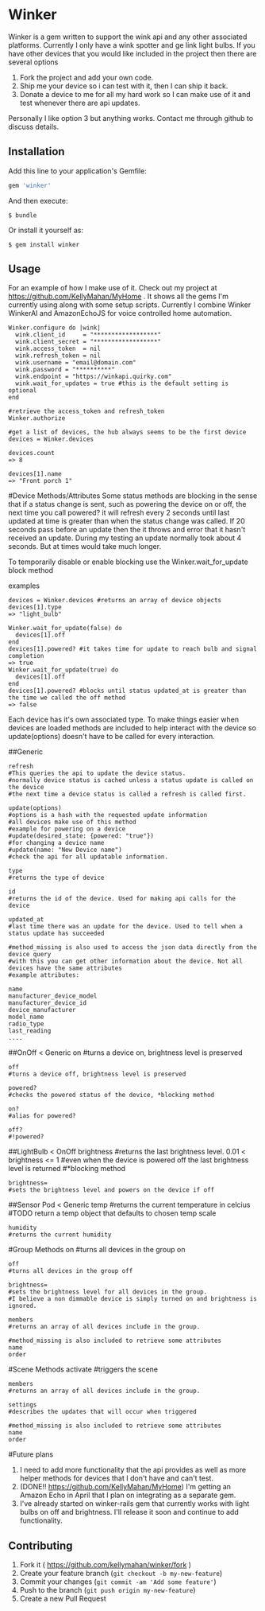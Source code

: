 # Winker

Winker is a gem written to support the wink api and any other associated platforms.
Currently I only have a wink spotter and ge link light bulbs. If you have other devices that you would like included in the project then there are several options

  1. Fork the project and add your own code.
  2. Ship me your device so i can test with it, then I can ship it back.
  3. Donate a device to me for all my hard work so I can make use of it and test whenever there are api updates.
  
Personally I like option 3 but anything works. Contact me through github to discuss details.

## Installation

Add this line to your application's Gemfile:

```ruby
gem 'winker'
```

And then execute:

    $ bundle

Or install it yourself as:

    $ gem install winker

## Usage

For an example of how I make use of it. Check out my project at https://github.com/KellyMahan/MyHome . It shows all the gems I'm currently using along with some setup scripts. Currently I combine Winker WinkerAI and AmazonEchoJS for voice controlled home automation.


    Winker.configure do |wink|
      wink.client_id     = "******************"
      wink.client_secret = "******************"
      wink.access_token  = nil
      wink.refresh_token = nil
      wink.username = "email@domain.com"
      wink.password = "**********"
      wink.endpoint = "https://winkapi.quirky.com"
      wink.wait_for_updates = true #this is the default setting is optional
    end

    #retrieve the access_token and refresh_token
    Winker.authorize
    
    #get a list of devices, the hub always seems to be the first device
    devices = Winker.devices
    
    devices.count
    => 8
    
    devices[1].name
    => "Front porch 1"
    
    
#Device Methods/Attributes
Some status methods are blocking in the sense that if a status change is sent, such as powering the device on or off, the next time you call powered? it will refresh every 2 seconds until last updated at time is greater than when the status change was called. If 20 seconds pass before an update then the it throws and error that it hasn't received an update. During my testing an update normally took about 4 seconds. But at times would take much longer.

To temporarily disable or enable blocking use the Winker.wait_for_update block method

examples

    devices = Winker.devices #returns an array of device objects
    devices[1].type
    => "light_bulb"
    
    Winker.wait_for_update(false) do
      devices[1].off
    end
    devices[1].powered? #it takes time for update to reach bulb and signal completion
    => true
    Winker.wait_for_update(true) do
      devices[1].off
    end
    devices[1].powered? #blocks until status updated_at is greater than the time we called the off method
    => false
    
Each device has it's own associated type. To make things easier when devices are loaded methods are included to help interact with the device so update(options) doesn't have to be called for every interaction.

##Generic

    refresh
    #This queries the api to update the device status.
    #normally device status is cached unless a status update is called on the device
    #the next time a device status is called a refresh is called first.
    
    update(options)
    #options is a hash with the requested update information
    #all devices make use of this method
    #example for powering on a device
    #update(desired_state: {powered: "true"})
    #for changing a device name
    #update(name: "New Device name")
    #check the api for all updatable information.
    
    type
    #returns the type of device
    
    id
    #returns the id of the device. Used for making api calls for the device
    
    updated_at
    #last time there was an update for the device. Used to tell when a status update has succeeded
    
    #method_missing is also used to access the json data directly from the device query
    #with this you can get other information about the device. Not all devices have the same attributes
    #example attributes:
    
    name
    manufacturer_device_model
    manufacturer_device_id
    device_manufacturer
    model_name
    radio_type
    last_reading
    ....
    

##OnOff < Generic
    on
    #turns a device on, brightness level is preserved
    
    off
    #turns a device off, brightness level is preserved
    
    powered?
    #checks the powered status of the device, *blocking method
    
    on?
    #alias for powered?
    
    off?
    #!powered?

##LightBulb < OnOff
    brightness
    #returns the last brightness level. 0.01 < brightness <= 1
    #even when the device is powered off the last brightness level is returned
    #*blocking method
    
    brightness=
    #sets the brightness level and powers on the device if off

##Sensor Pod < Generic
    temp
    #returns the current temperature in celcius
    #TODO return a temp object that defaults to chosen temp scale
    
    humidity
    #returns the current humidity

#Group Methods
    on
    #turns all devices in the group on
    
    off
    #turns all devices in the group off
    
    brightness=
    #sets the brightness level for all devices in the group.
    #I believe a non dimmable device is simply turned on and brightness is ignored.
    
    members
    #returns an array of all devices include in the group.
    
    #method_missing is also included to retrieve some attributes
    name
    order

#Scene Methods
    activate
    #triggers the scene
    
    members
    #returns an array of all devices include in the group.
    
    settings
    #describes the updates that will occur when triggered
    
    #method_missing is also included to retrieve some attributes
    name
    order    

#Future plans

1. I need to add more functionality that the api provides as well as more helper methods for devices that I don't have and can't test.
2. (DONE!! https://github.com/KellyMahan/MyHome) I'm getting an Amazon Echo in April that I plan on integrating as a separate gem.
3. I've already started on winker-rails gem that currently works with light bulbs on off and brightness. I'll release it soon and continue to add functionality.


## Contributing

1. Fork it ( https://github.com/kellymahan/winker/fork )
2. Create your feature branch (`git checkout -b my-new-feature`)
3. Commit your changes (`git commit -am 'Add some feature'`)
4. Push to the branch (`git push origin my-new-feature`)
5. Create a new Pull Request
